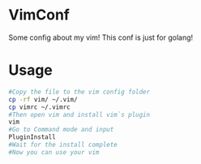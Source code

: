 # VimConf
Some config about my vim!
This conf is just for golang!

# Usage
```bash
#Copy the file to the vim config folder
cp -rf vim/ ~/.vim/
cp vimrc ~/.vimrc
#Then open vim and install vim`s plugin
vim
#Go to Command mode and input
PluginInstall
#Wait for the install complete
#Now you can use your vim
```


